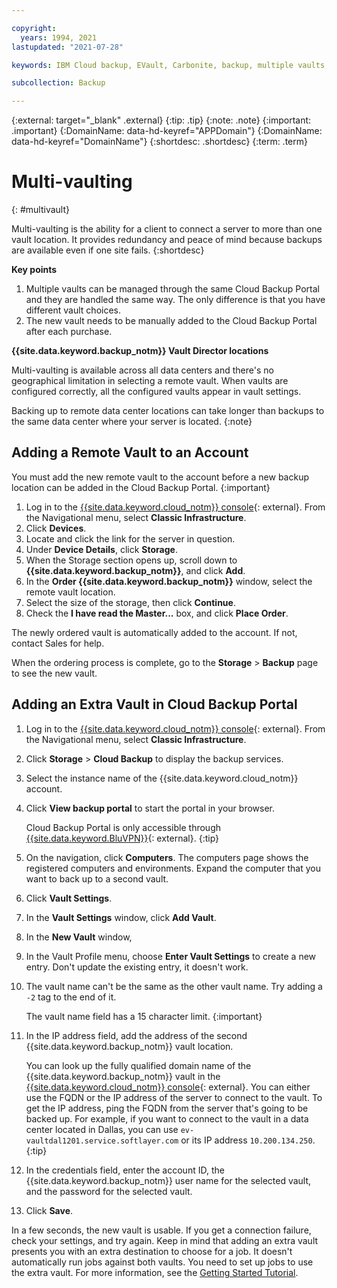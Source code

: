 ```yaml
---

copyright:
  years: 1994, 2021
lastupdated: "2021-07-28"

keywords: IBM Cloud backup, EVault, Carbonite, backup, multiple vaults, mulitple locations, disaster recovery

subcollection: Backup

---
```

{:external: target="_blank" .external}
{:tip: .tip}
{:note: .note}
{:important: .important}
{:DomainName: data-hd-keyref="APPDomain"}
{:DomainName: data-hd-keyref="DomainName"}
{:shortdesc: .shortdesc}
{:term: .term}

# Multi-vaulting
{: #multivault}

Multi-vaulting is the ability for a client to connect a server to more than one vault location. It provides redundancy and peace of mind because backups are available even if one site fails.
{:shortdesc}

**Key points**

1. Multiple vaults can be managed through the same Cloud Backup Portal and they are handled the same way. The only difference is that you have different vault choices.
2. The new vault needs to be manually added to the Cloud Backup Portal after each purchase.



**{{site.data.keyword.backup_notm}} Vault Director locations**

Multi-vaulting is available across all data centers and there's no geographical limitation in selecting a remote vault. When vaults are configured correctly, all the configured vaults appear in vault settings.

Backing up to remote data center locations can take longer than backups to the same data center where your server is located.
{:note}

## Adding a Remote Vault to an Account

You must add the new remote vault to the account before a new backup location can be added in the Cloud Backup Portal.
{:important}

1. Log in to the [{{site.data.keyword.cloud_notm}} console](https://{DomainName}){: external}. From the Navigational menu, select **Classic Infrastructure**.
2. Click **Devices**.
3. Locate and click the link for the server in question.
4. Under **Device Details**, click **Storage**.
5. When the Storage section opens up, scroll down to **{{site.data.keyword.backup_notm}}**, and click **Add**.
6. In the **Order {{site.data.keyword.backup_notm}}** window, select the remote vault location.
7. Select the size of the storage, then click **Continue**.
8. Check the **I have read the Master...** box, and click **Place Order**.

The newly ordered vault is automatically added to the account. If not, contact Sales for help.

When the ordering process is complete, go to the **Storage** > **Backup** page to see the new vault.

## Adding an Extra Vault in Cloud Backup Portal

1. Log in to the [{{site.data.keyword.cloud_notm}} console](https://{DomainName}){: external}. From the Navigational menu, select **Classic Infrastructure**.
2. Click **Storage** > **Cloud Backup** to display the backup services.
3. Select the instance name of the {{site.data.keyword.cloud_notm}} account.
4. Click **View backup portal** to start the portal in your browser.

   Cloud Backup Portal is only accessible through [{{site.data.keyword.BluVPN}}](https://www.ibm.com/cloud/vpn-access){: external}.
   {:tip}
5. On the navigation, click **Computers**. The computers page shows the registered computers and environments. Expand the computer that you want to back up to a second vault.
6. Click **Vault Settings**.
7. In the **Vault Settings** window, click **Add Vault**.
8. In the **New Vault** window,
  1. In the Vault Profile menu, choose **Enter Vault Settings** to create a new entry. Don't update the existing entry, it doesn't work.
  2. The vault name can't be the same as the other vault name. Try adding a `-2` tag to the end of it. <br/>

     The vault name field has a 15 character limit.
     {:important}
  3. In the IP address field, add the address of the second {{site.data.keyword.backup_notm}} vault location.

     You can look up the fully qualified domain name of the {{site.data.keyword.backup_notm}} vault in the [{{site.data.keyword.cloud_notm}} console](https://{DomainName}){: external}. You can either use the FQDN or the IP address of the server to connect to the vault. To get the IP address, ping the FQDN from the server that's going to be backed up. For example, if you want to connect to the vault in a data center located in Dallas,  you can use `ev-vaultdal1201.service.softlayer.com` or its IP address `10.200.134.250`.
     {:tip}
  4. In the credentials field, enter the account ID, the {{site.data.keyword.backup_notm}} user name for the selected vault, and the password for the selected vault.
  5. Click **Save**.

In a few seconds, the new vault is usable. If you get a connection failure, check your settings, and try again. Keep in mind that adding an extra vault presents you with an extra destination to choose for a job. It doesn't automatically run jobs against both vaults. You need to set up jobs to use the extra vault. For more information, see the [Getting Started Tutorial](/docs/Backup?topic=Backup-getting-started#getting-started).
